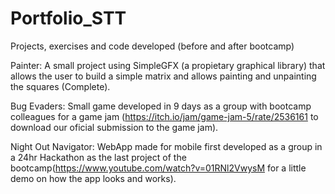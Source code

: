 # Portfolio_STT

Projects, exercises and code developed (before and after bootcamp)

Painter: A small project using SimpleGFX (a propietary graphical library) that allows the user to build a simple matrix and allows painting and unpainting the squares (Complete).

Bug Evaders: Small game developed in 9 days as a group with bootcamp colleagues for a game jam (https://itch.io/jam/game-jam-5/rate/2536161 to download our oficial submission to the game jam).

Night Out Navigator: WebApp made for mobile first developed as a group in a 24hr Hackathon as the last project of the bootcamp(https://www.youtube.com/watch?v=01RNl2VwysM for a little demo on how the app looks and works).
